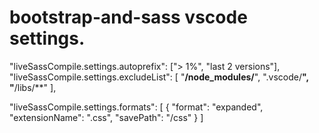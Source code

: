 # bootstrap-and-sass vscode settings.

  "liveSassCompile.settings.autoprefix": ["> 1%", "last 2 versions"],
  "liveSassCompile.settings.excludeList": [
    "**/node_modules/**",
    ".vscode/**",
    "**/libs/**"
  ],

  "liveSassCompile.settings.formats": [
    {
      "format": "expanded",
      "extensionName": ".css",
      "savePath": "/css"
    }
  ]
